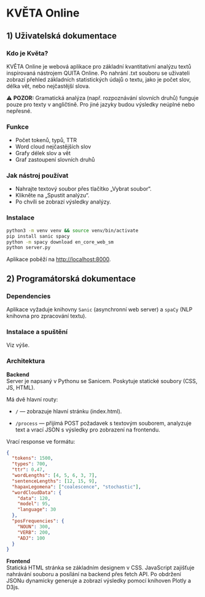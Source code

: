 # KVĚTA Online

## 1) Uživatelská dokumentace

### Kdo je Květa?

KVĚTA Online je webová aplikace pro základní kvantitativní analýzu textů inspirovaná nástrojem QUITA Online. Po nahrání .txt souboru se uživateli zobrazí přehled základních statistických údajů o textu, jako je počet slov, délka vět, nebo nejčastější slova.

⚠ **POZOR:** Gramatická analýza (např. rozpoznávání slovních druhů) funguje pouze pro texty v angličtině. Pro jiné jazyky budou výsledky neúplné nebo nepřesné.

### Funkce
- Počet tokenů, typů, TTR
- Word cloud nejčastějších slov
- Grafy délek slov a vět
- Graf zastoupení slovních druhů

### Jak nástroj používat

- Nahrajte textový soubor přes tlačítko „Vybrat soubor“.
- Klikněte na „Spustit analýzu“.
- Po chvíli se zobrazí výsledky analýzy.

### Instalace

```bash
python3 -m venv venv && source venv/bin/activate
pip install sanic spacy
python -m spacy download en_core_web_sm
python server.py
```

Aplikace poběží na [http://localhost:8000](http://localhost:8000).

## 2) Programátorská dokumentace

### Dependencies
Aplikace vyžaduje knihovny `Sanic` (asynchronní web server) a `spaCy` (NLP knihovna pro zpracování textu).

### Instalace a spuštění

Viz výše.

### Architektura

**Backend**  
Server je napsaný v Pythonu se Sanicem. Poskytuje statické soubory (CSS, JS, HTML).

Má dvě hlavní routy:

- `/` — zobrazuje hlavní stránku (index.html).

- `/process` — přijímá POST požadavek s textovým souborem, analyzuje text a vrací JSON s výsledky pro zobrazení na frontendu.

Vrací response ve formátu:
```json
{
  "tokens": 1500,
  "types": 700,
  "ttr": 0.47,
  "wordLengths": [4, 5, 6, 3, 7],
  "sentenceLengths": [12, 15, 9],
  "hapaxLegomena": ["coalescence", "stochastic"],
  "wordCloudData": {
    "data": 120,
    "model": 95,
    "language": 30
  },
  "posFrequencies": {
    "NOUN": 300,
    "VERB": 200,
    "ADJ": 100
  }
}
```

**Frontend**  
Statická HTML stránka se základním designem v CSS. JavaScript zajišťuje nahrávání souboru a posílání na backend přes fetch API. Po obdržení JSONu dynamicky generuje a zobrazí výsledky pomocí knihoven Plotly a D3js.
